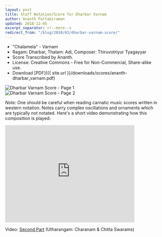 ```yaml
---
layout: post
title: Staff Notation/Score for Dharbar Varnam
author: Ananth Pattabiraman
updated: 2018-12-05
excerpt_separator: <!--more-->
redirect_from: "/blog/2010/03/dharbar-varnam-score/"
---
```


- "Chalamela" - Varnam
- Ragam: Dharbar, Thalam: Adi, Composer: Thiruvotriyur Tyagayyar
- Score Transcribed by Ananth.
- License: Creative Commons - Free for Non-Commercial, Share-alike use.  
- Download [PDF]({{ site.url }}/downloads/scores/ananth-dharbar_varnam.pdf)

<div class='row'>
    <div class='col-md-6'>
<img class="img-responsive" alt="Dharbar Varnam Score - Page 1" src="{{ site.url }}/images/ananth-dharbar_varnam_page1.png" />
    </div>
    <div class='col-md-6'>
<img class="img-responsive" alt="Dharbar Varnam Score - Page 2" src="{{ site.url }}/images/ananth-dharbar_varnam_page2.png" />
    </div>
</div>
<!--more-->

<!--
<a href="https://imslp.org/wiki/Chalamela_Varnam_-_Dharbar_Ragam,_Adi_Thalam_%28Thiruvottriyur,_Thyagayyar%29" target="_blank">Dharbar Varnam Score (pdf)</a> from International Music Scores Library (IMSLP)  
-->

<em>Note</em>: One should be careful when reading carnatic music scores written in western notation. Notes carry complex oscillations and ornaments which are typically not notated. Here's a short video demonstrating how this composition is played:

<div class="embed-responsive embed-responsive-16by9">
  <iframe class="embed-responsive-item" width="420" height="315" src="https://www.youtube-nocookie.com/embed/x3GxlQQm3jM?rel=0" frameborder="0" allowfullscreen></iframe>
</div>

Video: [Second Part](https://www.youtube.com/watch?v=QPUhECZHsQI) (Utharangam: Charanam & Chitta Swarams)
